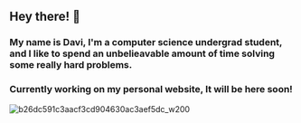## Hey there! 👋

### My name is Davi, I'm a computer science undergrad student, and I like to spend an unbelieavable amount of time solving some really hard problems.

### Currently working on my personal website, It will be here soon!
![b26dc591c3aacf3cd904630ac3aef5dc_w200](https://github.com/daviifm/daviifm/assets/123704324/2e90079e-1e46-4242-b068-d480d788397f)

<!--
**daviifm/daviifm** is a ✨ _special_ ✨ repository because its `README.md` (this file) appears on your GitHub profile.

Here are some ideas to get you started:

- 🔭 I’m currently working on ...
- 🌱 I’m currently learning ...
- 👯 I’m looking to collaborate on ...
- 🤔 I’m looking for help with ...
- 💬 Ask me about ...
- 📫 How to reach me: ...
- 😄 Pronouns: ...
- ⚡ Fun fact: ...
-->
